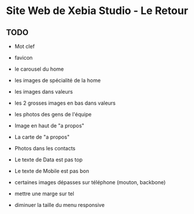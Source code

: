 Site Web de Xebia Studio - Le Retour
====================================



TODO
----

 * Mot clef
 * favicon
 * le carousel du home
 * les images de spécialité de la home
 * les images dans valeurs
 * les 2 grosses images en bas dans valeurs
 * les photos des gens de l'équipe

 * Image en haut de "a propos"
 * La carte de "a propos"
 * Photos dans les contacts

  * Le texte de Data est pas top
  * Le texte de Mobile est pas bon


  * certaines images dépasses sur téléphone (mouton, backbone)
  * mettre une marge sur tel
  * diminuer la taille du menu responsive



